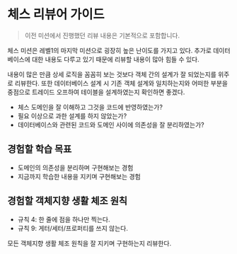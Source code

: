 # 체스 리뷰어 가이드

> 이전 미션에서 진행했던 리뷰 내용은 기본적으로 포함합니다.

체스 미션은 레벨1의 마지막 미션으로 굉장히 높은 난이도를 가지고 있다.
추가로 데이터베이스에 대한 내용도 다루고 있기 때문에 리뷰할 내용이 많아 힘들 수 있다.

내용이 많은 만큼 상세 로직을 꼼꼼히 보는 것보다 객체 간의 설계가 잘 되었는지를 위주로 리뷰한다.
또한 데이터베이스 설계 시 기존 객체 설계와 일치하는지와 어떠한 부분을 중점으로 트레이드 오프하여 테이블을 설계하였는지 확인하면 좋겠다.


* 체스 도메인을 잘 이해하고 그것을 코드에 반영하였는가?
* 필요 이상으로 과한 설계를 하지 않았는가?
* 데이터베이스와 관련된 코드와 도메인 사이에 의존성을 잘 분리하였는가?

## 경험할 학습 목표

* 도메인의 의존성을 분리하며 구현해보는 경험
* 지금까지 학습한 내용을 지키며 구현해보는 경험

## 경험할 객체지향 생활 체조 원칙

* 규칙 4: 한 줄에 점을 하나만 찍는다.
* 규칙 9: 게터/세터/프로퍼티를 쓰지 않는다.

모든 객체지향 생활 체조 원칙을 잘 지키며 구현하는지 리뷰한다.
